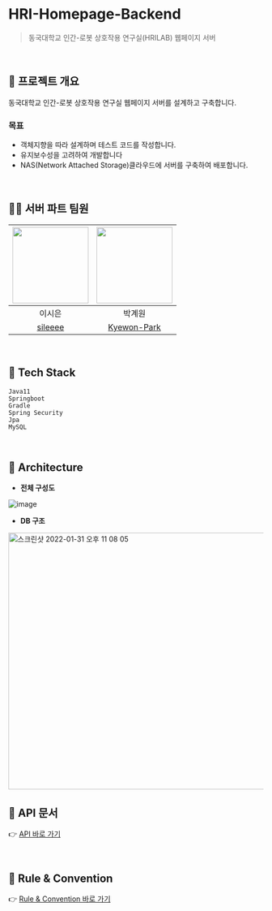 # HRI-Homepage-Backend
> 동국대학교 인간-로봇 상호작용 연구실(HRILAB) 웹페이지 서버
</br>

## 🤖 프로젝트 개요
동국대학교 인간-로봇 상호작용 연구실 웹페이지 서버를 설계하고 구축합니다.
### 목표
- 객체지향을 따라 설계하며 테스트 코드를 작성합니다.
- 유지보수성을 고려하여 개발합니다
- NAS(Network Attached Storage)클라우드에 서버를 구축하여 배포합니다.

</br>

## 👨‍💻 서버 파트 팀원
<img src="https://user-images.githubusercontent.com/31584255/152821782-7ca8d7e8-c035-4298-acf5-25bf0508468c.png" width="150"> | <img src="https://user-images.githubusercontent.com/31584255/152821471-d859a94e-92fd-4ff1-bf45-e917380ee4bb.png" width="150"> 
 :---------:|:----------:
이시은 |박계원 
[sileeee](https://github.com/sileeee) | [Kyewon-Park](https://github.com/Kyewon-Park) 

</br>

## 💎 Tech Stack
```
Java11
Springboot
Gradle
Spring Security
Jpa
MySQL
```
</br>

## 🔑 Architecture
- **전체 구성도**

![image](https://user-images.githubusercontent.com/31584255/152831599-52fc1205-6b12-4c25-ace1-4cd09630297a.png)

- **DB 구조**
<img width="506" alt="스크린샷 2022-01-31 오후 11 08 05" src="https://user-images.githubusercontent.com/31584255/151808212-37655e04-652c-45b9-86a0-19a7c5517f7f.png">

</br>

## 📑 API 문서
👉 [API 바로 가기](https://github.com/HRI-WebProject/HRI-Homepage-Backend/wiki/3.1.-API-Design#%EA%B0%9C%EC%9A%94)

</br>

## 🧩 Rule & Convention
👉 [Rule & Convention 바로 가기](https://github.com/HRI-WebProject/HRI-Homepage-Backend/wiki/4.-Rule-&-Convention#1-git-commit-message-convention)

